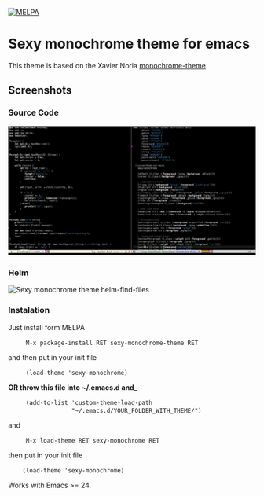 [![MELPA](https://melpa.org/packages/sexy-monochrome-theme-badge.svg)](https://melpa.org/#/sexy-monochrome-theme)
# Sexy monochrome theme for emacs
This theme is based on the Xavier Noria [monochrome-theme](https://github.com/fxn/monochrome-theme.el).

## Screenshots
### Source Code

![Sexy monochrome theme source code](https://raw.githubusercontent.com/nuncostans/sexy-monochrome-theme/master/sexy-monochrome-theme.png)

### Helm
![Sexy monochrome theme helm-find-files](https://raw.githubusercontent.com/nuncostans/sexy-monochrome-theme/master/sexy-monochrome-theme-helm.png)



### Instalation
Just install form MELPA

```elisp
     M-x package-install RET sexy-monochrome-theme RET
```
and then put in your init file

```elisp
     (load-theme 'sexy-monochrome)
```

 **OR throw this file into ~/.emacs.d and_**
 
```elisp
     (add-to-list 'custom-theme-load-path
                  "~/.emacs.d/YOUR_FOLDER_WITH_THEME/")
```
and

```elisp
     M-x load-theme RET sexy-monochrome RET
```
then put in your init file
```elisp
    (load-theme 'sexy-monochrome)
```

Works with Emacs >= 24.
